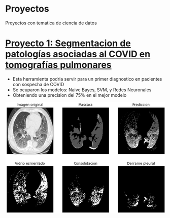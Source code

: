 # Proyectos
Proyectos con tematica de ciencia de datos

# [Proyecto 1: Segmentacion de patologías asociadas al COVID en tomografías pulmonares](https://github.com/rodrigoDZ/Segmentacion_covid)

* Esta herramienta podria servir para un primer diagnostico en pacientes con sospecha de COVID
* Se ocuparon los modelos: Naive Bayes, SVM, y Redes Neuronales
* Obteniendo una precision del 75% en el mejor modelo

![Ejemplo de test del mejor modelo](/Images/Captura%20de%20pantalla%20de%202020-07-22%2020-55-41.png)
